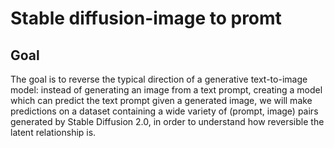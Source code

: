 # Stable diffusion-image to promt

## Goal

The goal is to reverse the typical direction of a generative text-to-image model: instead of generating an image from a text prompt, creating a model which can predict the text prompt given a generated image, we will make predictions on a dataset containing a wide variety of (prompt, image) pairs generated by Stable Diffusion 2.0, in order to understand how reversible the latent relationship is.
